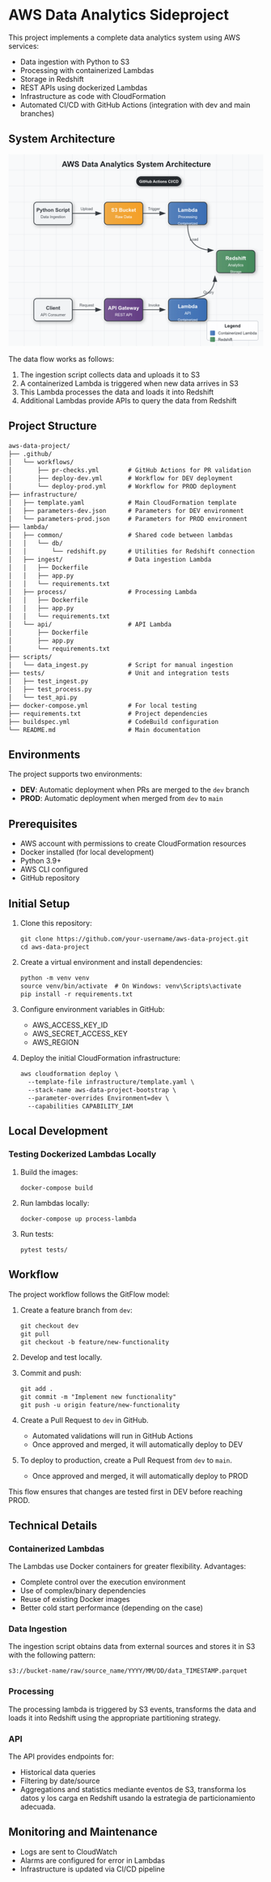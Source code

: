 # AWS Data Analytics Sideproject

This project implements a complete data analytics system using AWS services:

- Data ingestion with Python to S3
- Processing with containerized Lambdas
- Storage in Redshift
- REST APIs using dockerized Lambdas
- Infrastructure as code with CloudFormation
- Automated CI/CD with GitHub Actions (integration with dev and main branches)

## System Architecture

![AWS Data Analytics Architecture](/img/architecture_diagram.png)

The data flow works as follows:

1. The ingestion script collects data and uploads it to S3
2. A containerized Lambda is triggered when new data arrives in S3
3. This Lambda processes the data and loads it into Redshift
4. Additional Lambdas provide APIs to query the data from Redshift

## Project Structure

```
aws-data-project/
├── .github/
│   └── workflows/
│       ├── pr-checks.yml        # GitHub Actions for PR validation
│       ├── deploy-dev.yml       # Workflow for DEV deployment
│       └── deploy-prod.yml      # Workflow for PROD deployment
├── infrastructure/
│   ├── template.yaml            # Main CloudFormation template
│   ├── parameters-dev.json      # Parameters for DEV environment
│   └── parameters-prod.json     # Parameters for PROD environment
├── lambda/
│   ├── common/                  # Shared code between lambdas
│   │   └── db/
│   │       └── redshift.py      # Utilities for Redshift connection
│   ├── ingest/                  # Data ingestion Lambda
│   │   ├── Dockerfile
│   │   ├── app.py
│   │   └── requirements.txt
│   ├── process/                 # Processing Lambda
│   │   ├── Dockerfile
│   │   ├── app.py
│   │   └── requirements.txt
│   └── api/                     # API Lambda
│       ├── Dockerfile
│       ├── app.py
│       └── requirements.txt
├── scripts/
│   └── data_ingest.py           # Script for manual ingestion
├── tests/                       # Unit and integration tests
│   ├── test_ingest.py
│   ├── test_process.py
│   └── test_api.py
├── docker-compose.yml           # For local testing
├── requirements.txt             # Project dependencies
├── buildspec.yml                # CodeBuild configuration
└── README.md                    # Main documentation
```

## Environments

The project supports two environments:

- **DEV**: Automatic deployment when PRs are merged to the `dev` branch
- **PROD**: Automatic deployment when merged from `dev` to `main`

## Prerequisites

- AWS account with permissions to create CloudFormation resources
- Docker installed (for local development)
- Python 3.9+
- AWS CLI configured
- GitHub repository

## Initial Setup

1. Clone this repository:
   
   ```
   git clone https://github.com/your-username/aws-data-project.git
   cd aws-data-project
   ```

2. Create a virtual environment and install dependencies:
   
   ```
   python -m venv venv
   source venv/bin/activate  # On Windows: venv\Scripts\activate
   pip install -r requirements.txt
   ```

3. Configure environment variables in GitHub:
   
   - AWS_ACCESS_KEY_ID
   - AWS_SECRET_ACCESS_KEY
   - AWS_REGION

4. Deploy the initial CloudFormation infrastructure:
   
   ```
   aws cloudformation deploy \
     --template-file infrastructure/template.yaml \
     --stack-name aws-data-project-bootstrap \
     --parameter-overrides Environment=dev \
     --capabilities CAPABILITY_IAM
   ```

## Local Development

### Testing Dockerized Lambdas Locally

1. Build the images:
   
   ```
   docker-compose build
   ```

2. Run lambdas locally:
   
   ```
   docker-compose up process-lambda
   ```

3. Run tests:
   
   ```
   pytest tests/
   ```

## Workflow

The project workflow follows the GitFlow model:

1. Create a feature branch from `dev`:
   
   ```
   git checkout dev
   git pull
   git checkout -b feature/new-functionality
   ```

2. Develop and test locally.

3. Commit and push:
   
   ```
   git add .
   git commit -m "Implement new functionality"
   git push -u origin feature/new-functionality
   ```

4. Create a Pull Request to `dev` in GitHub.
   
   - Automated validations will run in GitHub Actions
   - Once approved and merged, it will automatically deploy to DEV

5. To deploy to production, create a Pull Request from `dev` to `main`.
   
   - Once approved and merged, it will automatically deploy to PROD

This flow ensures that changes are tested first in DEV before reaching PROD.

## Technical Details

### Containerized Lambdas

The Lambdas use Docker containers for greater flexibility. Advantages:

- Complete control over the execution environment
- Use of complex/binary dependencies
- Reuse of existing Docker images
- Better cold start performance (depending on the case)

### Data Ingestion

The ingestion script obtains data from external sources and stores it in S3 with the following pattern:

```
s3://bucket-name/raw/source_name/YYYY/MM/DD/data_TIMESTAMP.parquet
```

### Processing

The processing lambda is triggered by S3 events, transforms the data and loads it into Redshift using the appropriate partitioning strategy.

### API

The API provides endpoints for:

- Historical data queries
- Filtering by date/source
- Aggregations and statistics mediante eventos de S3, transforma los datos y los carga en Redshift usando la estrategia de particionamiento adecuada.

## Monitoring and Maintenance

- Logs are sent to CloudWatch
- Alarms are configured for error in Lambdas
- Infrastructure is updated via CI/CD pipeline

